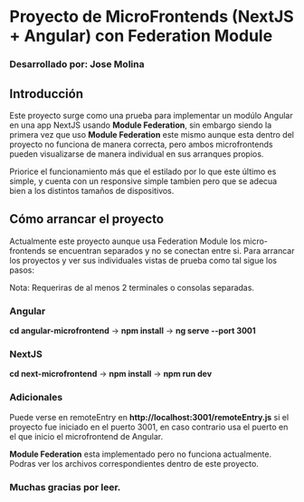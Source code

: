 # Proyecto de MicroFrontends (NextJS + Angular) con Federation Module
### Desarrollado por: Jose Molina

## Introducción 
Este proyecto surge como una prueba para implementar un modúlo Angular en una app NextJS usando **Module Federation**, sin embargo siendo la primera vez que uso **Module Federation** este mismo aunque esta dentro del proyecto no funciona de manera correcta, pero ambos microfrontends pueden visualizarse de manera individual en sus arranques propios.

Priorice el funcionamiento más que el estilado por lo que este último es simple, y cuenta con un responsive simple tambien pero que se adecua bien a los distintos tamaños de dispositivos.

## Cómo arrancar el proyecto
Actualmente este proyecto aunque usa Federation Module los micro-frontends se encuentran separados y no se conectan entre si.
Para arrancar los proyectos y ver sus individuales vistas de prueba como tal sigue los pasos:

Nota: Requeriras de al menos 2 terminales o consolas separadas.

### Angular

  **cd angular-microfrontend** -> 
  **npm install** -> 
  **ng serve --port 3001**

### NextJS

  **cd next-microfrontend** -> 
  **npm install** -> 
  **npm run dev**

### Adicionales
Puede verse en remoteEntry en **http://localhost:3001/remoteEntry.js** si el proyecto fue iniciado en el puerto 3001, en caso contrario usa el puerto en el que inicio el microfrontend de Angular.

**Module Federation** esta implementado pero no funciona actualmente. Podras ver los archivos correspondientes dentro de este proyecto.

### Muchas gracias por leer.